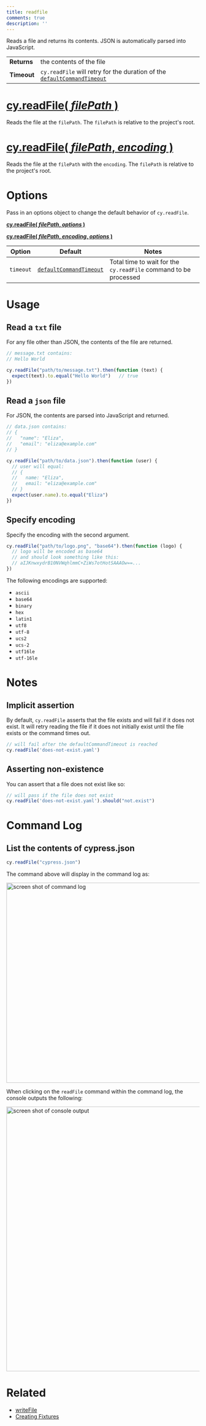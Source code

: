 ```yaml
---
title: readfile
comments: true
description: ''
---
```


Reads a file and returns its contents. JSON is automatically parsed into JavaScript.

| | |
|--- | --- |
| **Returns** | the contents of the file |
| **Timeout** | `cy.readFile` will retry for the duration of the [`defaultCommandTimeout`](https://on.cypress.io/guides/configuration#timeouts) |

# [cy.readFile( *filePath* )](#usage)

Reads the file at the `filePath`. The `filePath` is relative to the project's root.

# [cy.readFile( *filePath*, *encoding* )](#specify-encoding)

Reads the file at the `filePath` with the `encoding`. The `filePath` is relative to the project's root.

# Options

Pass in an options object to change the default behavior of `cy.readFile`.

**[cy.readFile( *filePath*, *options* )](#options-usage)**

**[cy.readFile( *filePath*, *encoding*, *options* )](#options-usage)**

Option | Default | Notes
--- | --- | ---
`timeout` | [`defaultCommandTimeout`](https://on.cypress.io/guides/configuration#timeouts) | Total time to wait for the `cy.readFile` command to be processed

# Usage

## Read a `txt` file

For any file other than JSON, the contents of the file are returned.

```javascript
// message.txt contains:
// Hello World

cy.readFile("path/to/message.txt").then(function (text) {
  expect(text).to.equal("Hello World")   // true
})
```

## Read a `json` file

For JSON, the contents are parsed into JavaScript and returned.

```javascript
// data.json contains:
// {
//   "name": "Eliza",
//   "email": "eliza@example.com"
// }

cy.readFile("path/to/data.json").then(function (user) {
  // user will equal:
  // {
  //   name: "Eliza",
  //   email: "eliza@example.com"
  // }
  expect(user.name).to.equal("Eliza")
})
```

## Specify encoding

Specify the encoding with the second argument.

```javascript
cy.readFile("path/to/logo.png", "base64").then(function (logo) {
  // logo will be encoded as base64
  // and should look something like this:
  // aIJKnwxydrB10NVWqhlmmC+ZiWs7otHotSAAAOw==...
})
```

The following encodings are supported:

* `ascii`
* `base64`
* `binary`
* `hex`
* `latin1`
* `utf8`
* `utf-8`
* `ucs2`
* `ucs-2`
* `utf16le`
* `utf-16le`

# Notes

## Implicit assertion

By default, `cy.readFile` asserts that the file exists and will fail if it does not exist. It will retry reading the file if it does not initially exist until the file exists or the command times out.

```javascript
// will fail after the defaultCommandTimeout is reached
cy.readFile('does-not-exist.yaml')
```

## Asserting non-existence

You can assert that a file does not exist like so:

```javascript
// will pass if the file does not exist
cy.readFile('does-not-exist.yaml').should("not.exist")
```

# Command Log

## List the contents of cypress.json

```javascript
cy.readFile("cypress.json")
```

The command above will display in the command log as:

<img width="521" alt="screen shot of command log" src="https://cloud.githubusercontent.com/assets/1157043/17934353/a02d6c34-69e5-11e6-8f1d-ab1eda17ab3b.png">

When clicking on the `readFile` command within the command log, the console outputs the following:

<img width="689" alt="screen shot of console output" src="https://cloud.githubusercontent.com/assets/1157043/17934460/089e0652-69e6-11e6-9f00-7eb282be0d27.png">

# Related

- [writeFile](https://on.cypress.io/api/writeFile)
- [Creating Fixtures](https://on.cypress.io/guides/creating-fixtures)
